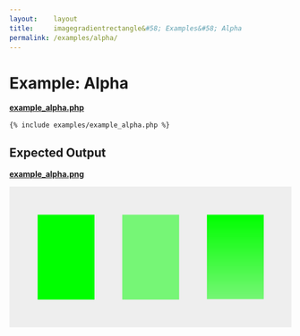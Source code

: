 ```yaml
---
layout:    layout
title:     imagegradientrectangle&#58; Examples&#58; Alpha
permalink: /examples/alpha/
---
```


# Example: Alpha

[**example_alpha.php**](https://github.com/andrewgjohnson/imagegradientrectangle/blob/master/examples/example_alpha.php)

<pre><code>{% include examples/example_alpha.php %}</code></pre>

## Expected Output

[**example_alpha.png**](https://github.com/andrewgjohnson/imagegradientrectangle/blob/master/examples/example_alpha.png)

![Example: Alpha](/examples/example_alpha.png "Example: Alpha")
